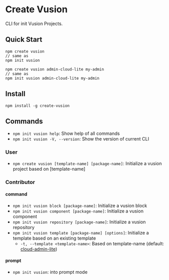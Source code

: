 # Create Vusion

CLI for init Vusion Projects.

## Quick Start

``` shell
npm create vusion
// same as
npm init vusion
```

``` shell
npm create vusion admin-cloud-lite my-admin
// same as
npm init vusion admin-cloud-lite my-admin
```

## Install

``` shell
npm install -g create-vusion
```

## Commands

- `npm init vusion help`: Show help of all commands
- `npm init vusion -V, --version`: Show the version of current CLI

### User

- `npm create vusion [template-name] [package-name]`: Initialize a vusion project based on [template-name]

### Contributor

#### command

- `npm init vusion block [package-name]`: Initialize a vusion block
- `npm init vusion component [package-name]`: Initialize a vusion component
- `npm init vusion repository [package-name]`: Initialize a vusion repository
- `npm init vusion template [package-name] [options]`: Initialize a template based on an existing template
  - `-t, --template <template-name>`: Based on template-name (default: [cloud-admin-lite](https://github.com/vusion-templates/cloud-admin-lite))

#### prompt

- `npm init vusion`: into prompt mode
